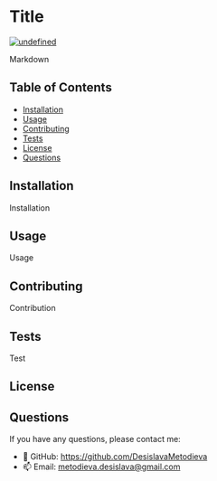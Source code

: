 # Title

[![undefined](undefined)](undefined)

Markdown

## Table of Contents

- [Installation](#installation)
- [Usage](#usage)
- [Contributing](#contributing)
- [Tests](#tests)
- [License](#license)
- [Questions](#questions)

## Installation

Installation

## Usage

Usage

## Contributing

Contribution

## Tests

Test

## License



## Questions

If you have any questions, please contact me:

- 💬 GitHub: https://github.com/DesislavaMetodieva
- 📫 Email: metodieva.desislava@gmail.com
